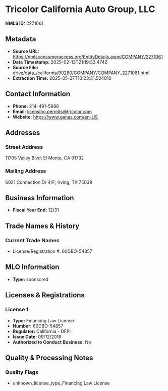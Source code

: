 # Tricolor California Auto Group, LLC

**NMLS ID:** 2271061

## Metadata
- **Source URL:** https://nmlsconsumeraccess.org/EntityDetails.aspx/COMPANY/2271061
- **Data Timestamp:** 2025-02-13T21:19:33.474Z
- **Source File:** drive/data_/california/90280/COMPANY/COMPANY_2271061.html
- **Extraction Time:** 2025-05-27T10:23:31.524010

## Contact Information
- **Phone:** 214-491-5888
- **Email:** licensing.permits@tricolor.com
- **Website:** https://www.ganas.com/en-US

## Addresses
### Street Address
11705 Valley Blvd; El Monte, CA 91732

### Mailing Address
6021 Connection Dr 4/F; Irving, TX 75039

## Business Information
- **Fiscal Year End:** 12/31

## Trade Names & History
### Current Trade Names
- License/Registration #: 60DBO-54857

## MLO Information
- **Type:** sponsored

## Licenses & Registrations

### License 1
- **Type:** Financing Law License
- **Number:** 60DBO-54857
- **Regulator:** California - DFPI
- **Issue Date:** 09/12/2016
- **Authorized to Conduct Business:** No

## Quality & Processing Notes
### Quality Flags
- unknown_license_type_Financing Law License
